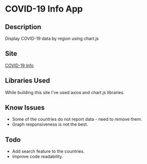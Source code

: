 # COVID-19 Info App

## Description

Display COVID-19 data by region using chart.js

## Site

[COVID-19 Info](https://quizzical-hoover-24942a.netlify.app)

## Libraries Used

While building this site I've used axios and chart.js libraries.

## Know Issues

- Some of the countries do not report data - need to remove them.
- Graph responsiveness is not the best.

## Todo

- Add search feature to the countries.
- Improve code readability.
